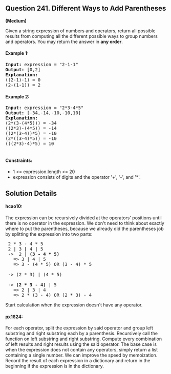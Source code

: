 ## Question 241.  Different Ways to Add Parentheses
**(Medium)**  

Given a string expression of numbers and operators, return all possible results from computing all the different possible ways to group numbers and operators. You may return the answer in **any order**.

#### Example 1:
<pre>
<b>Input:</b> expression = "2-1-1"
<b>Output:</b> [0,2]
<b>Explanation:</b>
((2-1)-1) = 0 
(2-(1-1)) = 2
</pre>

#### Example 2:
<pre>
<b>Input:</b> expression = "2*3-4*5"
<b>Output:</b> [-34,-14,-10,-10,10]
<b>Explanation:</b>
(2*(3-(4*5))) = -34 
((2*3)-(4*5)) = -14 
((2*(3-4))*5) = -10 
(2*((3-4)*5)) = -10 
(((2*3)-4)*5) = 10
 </pre>

#### Constraints:

- 1 <= expression.length <= 20
- expression consists of digits and the operator '+', '-', and '*'.



## Solution Details

#### hcao10:
The expression can be recursively divided at the operators' positions until there is no operator in the expression. We don't need to think about exactly where to put the parentheses, because we already did the parentheses job by splitting the expression into two parts:
<pre>
 2 * 3 - 4 * 5
 2 | 3 <b>|</b> 4 | 5  
 ->  2 | <b>(3 - 4 * 5)</b>
   => 3 | 4 | 5 
   => 3 - (4 * 5) OR (3 - 4) * 5 
   
 -> (2 * 3) <b>|</b> (4 * 5)
 
 -> <b>(2 * 3 - 4)</b> | 5
   => 2 | 3 | 4 
   => 2 * (3 - 4) OR (2 * 3) - 4
</pre>
Start calculation when the expression doesn't have any operator.

#### px1624:
For each operator, split the expression by said operator and group left substring and right substring each by a parenthesis. Recursively call the function on left substring and right substring. Compute every combination of left results and right results using the said operator. The base case is when the expression does not contain any operators, simply return a list containing a single number. We can improve the speed by memoization. Record the result of each expression in a dictionary and return in the beginning if the expression is in the dictionary.
